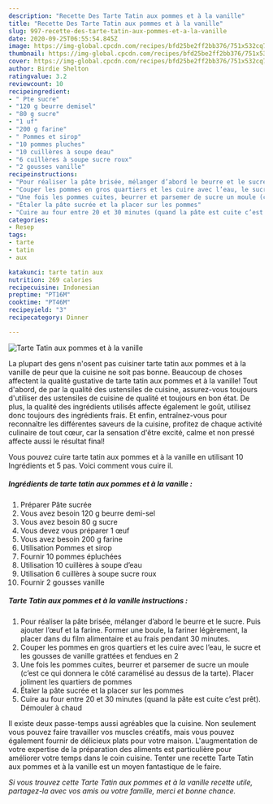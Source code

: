 ```yaml
---
description: "Recette Des Tarte Tatin aux pommes et à la vanille"
title: "Recette Des Tarte Tatin aux pommes et à la vanille"
slug: 997-recette-des-tarte-tatin-aux-pommes-et-a-la-vanille
date: 2020-09-25T06:55:54.845Z
image: https://img-global.cpcdn.com/recipes/bfd25be2ff2bb376/751x532cq70/tarte-tatin-aux-pommes-et-a-la-vanille-photo-principale-de-la-recette.jpg
thumbnail: https://img-global.cpcdn.com/recipes/bfd25be2ff2bb376/751x532cq70/tarte-tatin-aux-pommes-et-a-la-vanille-photo-principale-de-la-recette.jpg
cover: https://img-global.cpcdn.com/recipes/bfd25be2ff2bb376/751x532cq70/tarte-tatin-aux-pommes-et-a-la-vanille-photo-principale-de-la-recette.jpg
author: Birdie Shelton
ratingvalue: 3.2
reviewcount: 10
recipeingredient:
- " Pte sucre"
- "120 g beurre demisel"
- "80 g sucre"
- "1 uf"
- "200 g farine"
- " Pommes et sirop"
- "10 pommes pluches"
- "10 cuillères à soupe deau"
- "6 cuillères à soupe sucre roux"
- "2 gousses vanille"
recipeinstructions:
- "Pour réaliser la pâte brisée, mélanger d’abord le beurre et le sucre. Puis ajouter l’œuf et la farine. Former une boule, la fariner légèrement, la placer dans du film alimentaire et au frais pendant 30 minutes."
- "Couper les pommes en gros quartiers et les cuire avec l’eau, le sucre et les gousses de vanille grattées et fendues en 2"
- "Une fois les pommes cuites, beurrer et parsemer de sucre un moule (c’est ce qui donnera le côté caramélisé au dessus de la tarte). Placer joliment les quartiers de pommes"
- "Étaler la pâte sucrée et la placer sur les pommes"
- "Cuire au four entre 20 et 30 minutes (quand la pâte est cuite c’est prêt). Démouler à chaud"
categories:
- Resep
tags:
- tarte
- tatin
- aux

katakunci: tarte tatin aux 
nutrition: 269 calories
recipecuisine: Indonesian
preptime: "PT16M"
cooktime: "PT46M"
recipeyield: "3"
recipecategory: Dinner

---
```



![Tarte Tatin aux pommes et à la vanille](https://img-global.cpcdn.com/recipes/bfd25be2ff2bb376/751x532cq70/tarte-tatin-aux-pommes-et-a-la-vanille-photo-principale-de-la-recette.jpg)

La plupart des gens n'osent pas cuisiner tarte tatin aux pommes et à la vanille de peur que la cuisine ne soit pas bonne. Beaucoup de choses affectent la qualité gustative de tarte tatin aux pommes et à la vanille! Tout d'abord, de par la qualité des ustensiles de cuisine, assurez-vous toujours d'utiliser des ustensiles de cuisine de qualité et toujours en bon état. De plus, la qualité des ingrédients utilisés affecte également le goût, utilisez donc toujours des ingrédients frais. Et enfin, entraînez-vous pour reconnaître les différentes saveurs de la cuisine, profitez de chaque activité culinaire de tout cœur, car la sensation d'être excité, calme et non pressé affecte aussi le résultat final!

<!--inarticleads1-->

Vous pouvez cuire tarte tatin aux pommes et à la vanille en utilisant 10 Ingrédients et 5 pas. Voici comment vous cuire il.

##### Ingrédients de tarte tatin aux pommes et à la vanille :

1. Préparer  Pâte sucrée
1. Vous avez besoin 120 g beurre demi-sel
1. Vous avez besoin 80 g sucre
1. Vous devez vous préparer 1 œuf
1. Vous avez besoin 200 g farine
1. Utilisation  Pommes et sirop
1. Fournir 10 pommes épluchées
1. Utilisation 10 cuillères à soupe d’eau
1. Utilisation 6 cuillères à soupe sucre roux
1. Fournir 2 gousses vanille




<!--inarticleads2-->

##### Tarte Tatin aux pommes et à la vanille instructions :

1. Pour réaliser la pâte brisée, mélanger d’abord le beurre et le sucre. Puis ajouter l’œuf et la farine. Former une boule, la fariner légèrement, la placer dans du film alimentaire et au frais pendant 30 minutes.
1. Couper les pommes en gros quartiers et les cuire avec l’eau, le sucre et les gousses de vanille grattées et fendues en 2
1. Une fois les pommes cuites, beurrer et parsemer de sucre un moule (c’est ce qui donnera le côté caramélisé au dessus de la tarte). Placer joliment les quartiers de pommes
1. Étaler la pâte sucrée et la placer sur les pommes
1. Cuire au four entre 20 et 30 minutes (quand la pâte est cuite c’est prêt). Démouler à chaud




<!--inarticleads1-->

<p>
Il existe deux passe-temps aussi agréables que la cuisine. Non seulement vous pouvez faire travailler vos muscles créatifs, mais vous pouvez également fournir de délicieux plats pour votre maison. L'augmentation de votre expertise de la préparation des aliments est particulière pour améliorer votre temps dans le coin cuisine. Tenter une recette Tarte Tatin aux pommes et à la vanille est un moyen fantastique de le faire.
</p>

<p>
<i>Si vous trouvez cette Tarte Tatin aux pommes et à la vanille recette utile, partagez-la avec vos amis ou votre famille, merci et bonne chance.</i>
</p>
